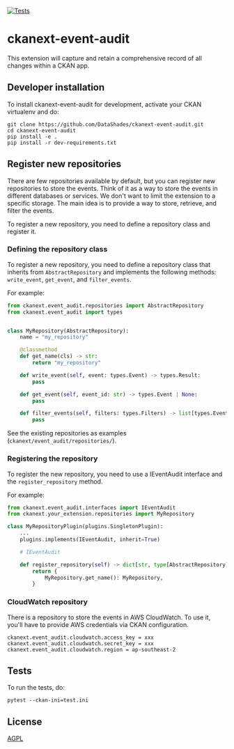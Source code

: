 [![Tests](https://github.com/DataShades/ckanext-event-audit/actions/workflows/test.yml/badge.svg)](https://github.com/DataShades/ckanext-event-audit/actions/workflows/test.yml)

# ckanext-event-audit

This extension will capture and retain a comprehensive record of all changes within a CKAN app. 

## Developer installation

To install ckanext-event-audit for development, activate your CKAN virtualenv and
do:

    git clone https://github.com/DataShades/ckanext-event-audit.git
    cd ckanext-event-audit
    pip install -e .
    pip install -r dev-requirements.txt


## Register new repositories

There are few repositories available by default, but you can register new repositories to store the events. Think of it as a way to store the events in different databases or services. We don't want to limit the extension to a specific storage. The main idea is to provide a way to store, retrieve, and filter the events.

To register a new repository, you need to define a repository class and register it.

### Defining the repository class

To register a new repository, you need to define a repository class that inherits from `AbstractRepository` and implements the following methods: `write_event`, `get_event`, and `filter_events`.

For example:

```python
from ckanext.event_audit.repositories import AbstractRepository
from ckanext.event_audit import types


class MyRepository(AbstractRepository):
    name = "my_repository"

    @classmethod
    def get_name(cls) -> str:
        return "my_repository"

    def write_event(self, event: types.Event) -> types.Result:
        pass

    def get_event(self, event_id: str) -> types.Event | None:
        pass

    def filter_events(self, filters: types.Filters) -> list[types.Event]:
        pass
```

See the existing repositories as examples (`ckanext/event_audit/repositories/`).

### Registering the repository

To register the new repository, you need to use a IEventAudit interface and the `register_repository` method.

For example:

```python
from ckanext.event_audit.interfaces import IEventAudit
from ckanext.your_extension.repositories import MyRepository

class MyRepositoryPlugin(plugins.SingletonPlugin):
    ...
    plugins.implements(IEventAudit, inherit=True)

    # IEventAudit

    def register_repository(self) -> dict[str, type[AbstractRepository]]:
        return {
            MyRepository.get_name(): MyRepository,
        }
```

### CloudWatch repository

There is a repository to store the events in AWS CloudWatch. To use it, you'll
have to provide AWS credentials via CKAN configuration.

```
ckanext.event_audit.cloudwatch.access_key = xxx
ckanext.event_audit.cloudwatch.secret_key = xxx
ckanext.event_audit.cloudwatch.region = ap-southeast-2
```

## Tests

To run the tests, do:

    pytest --ckan-ini=test.ini

## License

[AGPL](https://www.gnu.org/licenses/agpl-3.0.en.html)
